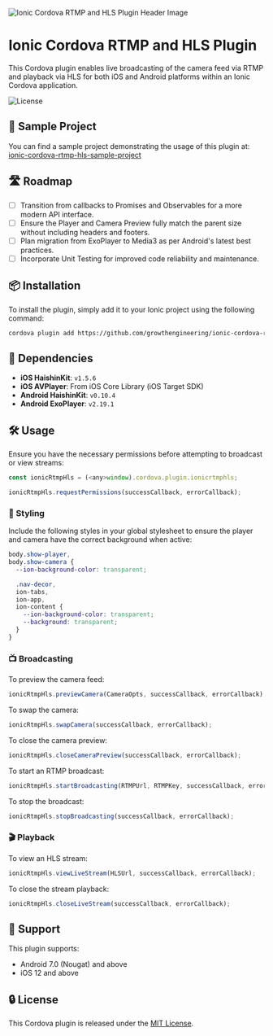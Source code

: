 ![Ionic Cordova RTMP and HLS Plugin Header Image](https://github.com/growthengineering/ionic-cordova-rtmp-hls-plugin/assets/92361796/4ab394ee-5bda-471e-bc9a-567c8589ff7a)

# Ionic Cordova RTMP and HLS Plugin

This Cordova plugin enables live broadcasting of the camera feed via RTMP and playback via HLS for both iOS and Android platforms within an Ionic Cordova application.

![License](https://img.shields.io/github/license/growthengineering/ionic-cordova-rtmp-hls-plugin)




## 🚀 Sample Project

You can find a sample project demonstrating the usage of this plugin at:
[ionic-cordova-rtmp-hls-sample-project](https://github.com/joaolourencoge/ionic-cordova-rtmp-hls-sample-project)

## 🛣 Roadmap

- [ ] Transition from callbacks to Promises and Observables for a more modern API interface.
- [ ] Ensure the Player and Camera Preview fully match the parent size without including headers and footers.
- [ ] Plan migration from ExoPlayer to Media3 as per Android's latest best practices.
- [ ] Incorporate Unit Testing for improved code reliability and maintenance.

## 📦 Installation

To install the plugin, simply add it to your Ionic project using the following command:

```bash
cordova plugin add https://github.com/growthengineering/ionic-cordova-rtmp-hls-plugin/
```

## 🔗 Dependencies

- **iOS HaishinKit**: `v1.5.6`
- **iOS AVPlayer**: From iOS Core Library (iOS Target SDK)
- **Android HaishinKit**: `v0.10.4`
- **Android ExoPlayer**: `v2.19.1`

## 🛠 Usage

Ensure you have the necessary permissions before attempting to broadcast or view streams:

```javascript
const ionicRtmpHls = (<any>window).cordova.plugin.ionicrtmphls;

ionicRtmpHls.requestPermissions(successCallback, errorCallback);
```

### 🎨 Styling

Include the following styles in your global stylesheet to ensure the player and camera have the correct background when active:

```css
body.show-player,
body.show-camera {
  --ion-background-color: transparent;

  .nav-decor,
  ion-tabs,
  ion-app,
  ion-content {
    --ion-background-color: transparent;
    --background: transparent;
  }
}
```

### 📺 Broadcasting

To preview the camera feed:

```javascript
ionicRtmpHls.previewCamera(CameraOpts, successCallback, errorCallback);
```

To swap the camera:

```javascript
ionicRtmpHls.swapCamera(successCallback, errorCallback);
```

To close the camera preview:

```javascript
ionicRtmpHls.closeCameraPreview(successCallback, errorCallback);
```

To start an RTMP broadcast:

```javascript
ionicRtmpHls.startBroadcasting(RTMPUrl, RTMPKey, successCallback, errorCallback);
```

To stop the broadcast:

```javascript
ionicRtmpHls.stopBroadcasting(successCallback, errorCallback);
```

### 🎬 Playback

To view an HLS stream:

```javascript
ionicRtmpHls.viewLiveStream(HLSUrl, successCallback, errorCallback);
```

To close the stream playback:

```javascript
ionicRtmpHls.closeLiveStream(successCallback, errorCallback);
```

## 📱 Support

This plugin supports:
- Android 7.0 (Nougat) and above
- iOS 12 and above

## 🔒 License

This Cordova plugin is released under the [MIT License](LICENSE).
